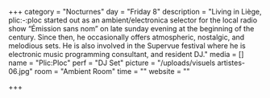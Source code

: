 +++
category = "Nocturnes"
day = "Friday 8"
description = "Living in Liège, plic:-:ploc started out as an ambient/electronica selector for the local radio show “Émission sans  nom” on late sunday evening at the beginning of the century. Since then, he occasionally offers atmospheric, nostalgic, and melodious sets. He is also involved in the Supervue festival where he is electronic music  programming consultant, and resident DJ."
media = []
name = "Plic:Ploc"
perf = "DJ Set"
picture = "/uploads/visuels artistes-06.jpg"
room = "Ambient Room"
time = ""
website = ""

+++
